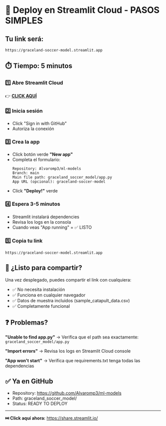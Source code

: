 # 🚀 Deploy en Streamlit Cloud - PASOS SIMPLES

## Tu link será:

```
https://graceland-soccer-model.streamlit.app
```

## ⏱️ Tiempo: 5 minutos

### 1️⃣ Abre Streamlit Cloud

👉 **[CLICK AQUÍ](https://share.streamlit.io/)**

### 2️⃣ Inicia sesión

- Click "Sign in with GitHub"
- Autoriza la conexión

### 3️⃣ Crea la app

- Click botón verde **"New app"**
- Completa el formulario:
  ```
  Repository: Alvaromp3/ml-models
  Branch: main
  Main file path: graceland_soccer_model/app.py
  App URL (opcional): graceland-soccer-model
  ```
- Click **"Deploy!"** verde

### 4️⃣ Espera 3-5 minutos

- Streamlit instalará dependencies
- Revisa los logs en la consola
- Cuando veas "App running" = ✅ LISTO

### 5️⃣ Copia tu link

```
https://graceland-soccer-model.streamlit.app
```

## 🎯 ¿Listo para compartir?

Una vez desplegado, puedes compartir el link con cualquiera:

- ✅ No necesita instalación
- ✅ Funciona en cualquier navegador
- ✅ Datos de muestra incluidos (sample_catapult_data.csv)
- ✅ Completamente funcional

## ❓ Problemas?

**"Unable to find app.py"**
→ Verifica que el path sea exactamente: `graceland_soccer_model/app.py`

**"Import errors"**
→ Revisa los logs en Streamlit Cloud console

**"App won't start"**
→ Verifica que requirements.txt tenga todas las dependencias

## ✅ Ya en GitHub

- Repository: https://github.com/Alvaromp3/ml-models
- Path: graceland_soccer_model/
- Status: READY TO DEPLOY

---

**⏭️ Click aquí ahora:** https://share.streamlit.io/
